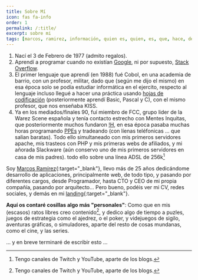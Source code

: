 ```yaml
---
title: Sobre Mí
icon: fas fa-info
order: 1
permalink: /:title/
excerpt: sobre mi
tags: [marcos, ramirez, información, quien es, quien, es, que, hace, dedica, programar, Programador, programacion]
---
```



1. Nací el 3 de Febrero de 1977 (admito regalos).
2. Aprendí a programar cuando no existían <a href="https://www.google.com" target="_blank">Google</a>, ni por supuesto, <a href="https://www.stackoverflow.com" target="_blank">Stack Overflow</a>.
3. El primer lenguaje que aprendí (en 1988) fué Cobol, en una academia de barrio, con un profesor, militar, dado que (según me dijo el mismo) en esa época solo se podía estudiar informática en el ejercito, respecto al lenguaje incluso llegué a hacer una práctica usando <a href="https://www.google.com/search?q=hojas+de+codificaci%C3%B3n+cobol&sxsrf=APq-WBs8Ew9epEtD6QtgjVD-2RdNK36y5w:1649669702562&source=lnms&tbm=isch&sa=X&ved=2ahUKEwjyu_jE2ov3AhVOyxoKHdP1Dp4Q_AUoAXoECAEQAw&biw=1920&bih=937#imgrc=0B2D9UL9W1FLRM" target="_blank">hojas de codificación</a> (posteriormente aprendí Basic, Pascal y C), con el mismo profesor, que nos enseñaba KISS.
4. Ya en los mediados/finales 90, fuí miembro de FCC, grupo lider de la Warez Scene española y tenía contacto estrecho con Mentes Inquitas, que posteriormente muchos fundaron <a href="https://hackstory.net/!Hispahack#:~:text=Hispahack%2C%20conocido%20tambi%C3%A9n%20como%20!,de%20sus%20miembros%2C%20en%201998." target="_blank">!H</a>, en esa época pasaba muchas horas programando <a href="https://en.wikipedia.org/wiki/PCBoard" target="_blank">PPEs</a> y tradeando (con líenas teléfonicas ... que salian baratas). 
Todo ello simultaneado con mis primeros servidores apache, mis trasteos con PHP y mis primeras webs de afiliados, y mi añorada Slackware (aún conservo uno de mis primeros servidores en casa de mis padres). todo ello sobre una línea ADSL de 256k[^1]





Soy [Marcos Ramírez](https://marcosramirez.info){:target="_blank"}, llevo más de 25 años dedicándome desarrollo de aplicaciones, principalmente web, de todo tipo, y pasando por diferentes cargos, desde Programador, hasta CTO y CEO de mi propia compañía, pasando por
arquitecto...
Pero bueno, podéis ver mi CV, redes sociales, y demás en mi [landing](https://marcosramirez.info){:target="_blank"}.





**Aquí os contaré cosillas algo más "personales"**:
Como que en mis (escasos) ratos libres creo contenido[^1], y dedico algo de tiempo a puzles, juegos de estrategia como el ajedrez, o el poker, y videjuegos de sigilo, aventuras gráficas, o simuladores, aparte del resto de cosas mundanas, como el cine, y las series.

... y en breve terminaré de escribir esto ...

[^1]: Tengo canales de Twitch y YouTube, aparte de los blogs.
[^2]: , de EMPLEADO DE TELEFÓNICA, que usaron a los empleados de conejillos de indias... cuando telefónica, trataba bien a los empleados.